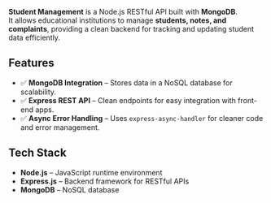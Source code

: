 
**Student Management** is a Node.js RESTful API built with **MongoDB**.  
It allows educational institutions to manage **students, notes, and complaints**, providing a clean backend for tracking and updating student data efficiently.


## Features  
- ✅ **MongoDB Integration** – Stores data in a NoSQL database for scalability.  
- ✅ **Express REST API** – Clean endpoints for easy integration with front-end apps.  
- ✅ **Async Error Handling** – Uses `express-async-handler` for cleaner code and error management.


##  Tech Stack
- **Node.js** – JavaScript runtime environment  
- **Express.js** – Backend framework for RESTful APIs  
- **MongoDB** – NoSQL database  
